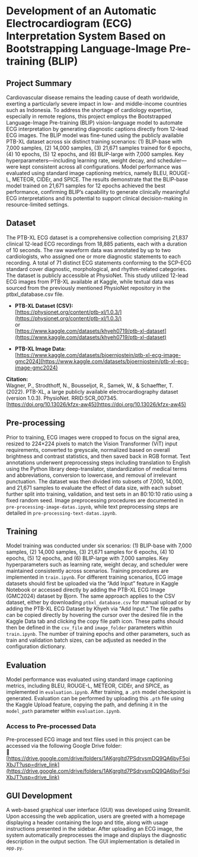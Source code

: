 # Development of an Automatic Electrocardiogram (ECG) Interpretation System Based on Bootstrapping Language-Image Pre-training (BLIP)

## Project Summary

Cardiovascular disease remains the leading cause of death worldwide, exerting a particularly severe impact in low- and middle-income countries such as Indonesia. To address the shortage of cardiology expertise, especially in remote regions, this project employs the Bootstrapped Language-Image Pre-training (BLIP) vision-language model to automate ECG interpretation by generating diagnostic captions directly from 12-lead ECG images. The BLIP model was fine-tuned using the publicly available PTB-XL dataset across six distinct training scenarios: (1) BLIP-base with 7,000 samples, (2) 14,000 samples, (3) 21,671 samples trained for 6 epochs, (4) 10 epochs, (5) 12 epochs, and (6) BLIP-large with 7,000 samples. Key hyperparameters—including learning rate, weight decay, and scheduler—were kept consistent across all configurations. Model performance was evaluated using standard image captioning metrics, namely BLEU, ROUGE-L, METEOR, CIDEr, and SPICE. The results demonstrate that the BLIP-base model trained on 21,671 samples for 12 epochs achieved the best performance, confirming BLIP’s capability to generate clinically meaningful ECG interpretations and its potential to support clinical decision-making in resource-limited settings.

## Dataset

The PTB-XL ECG dataset is a comprehensive collection comprising 21,837 clinical 12-lead ECG recordings from 18,885 patients, each with a duration of 10 seconds. The raw waveform data was annotated by up to two cardiologists, who assigned one or more diagnostic statements to each recording. A total of 71 distinct ECG statements conforming to the SCP-ECG standard cover diagnostic, morphological, and rhythm-related categories. The dataset is publicly accessible at PhysioNet. This study utilized 12-lead ECG images from PTB-XL available at Kaggle, while textual data was sourced from the previously mentioned PhysioNet repository in the ptbxl_database.csv file.

- **PTB-XL Dataset (CSV):**  
  [https://physionet.org/content/ptb-xl/1.0.3/](https://physionet.org/content/ptb-xl/1.0.3/)  
  or  
  [https://www.kaggle.com/datasets/khyeh0719/ptb-xl-dataset](https://www.kaggle.com/datasets/khyeh0719/ptb-xl-dataset)

- **PTB-XL Image Data:**  
  [https://www.kaggle.com/datasets/bjoernjostein/ptb-xl-ecg-image-gmc2024](https://www.kaggle.com/datasets/bjoernjostein/ptb-xl-ecg-image-gmc2024)

**Citation:**  
Wagner, P., Strodthoff, N., Bousseljot, R., Samek, W., & Schaeffter, T. (2022). PTB-XL, a large publicly available electrocardiography dataset (version 1.0.3). PhysioNet. RRID:SCR_007345.  
[https://doi.org/10.13026/kfzx-aw45](https://doi.org/10.13026/kfzx-aw45)

## Pre-processing

Prior to training, ECG images were cropped to focus on the signal area, resized to 224×224 pixels to match the Vision Transformer (ViT) input requirements, converted to greyscale, normalized based on overall brightness and contrast statistics, and then saved back in RGB format. Text annotations underwent preprocessing steps including translation to English using the Python library deep-translator, standardization of medical terms and abbreviations, conversion to lowercase, and removal of irrelevant punctuation. The dataset was then divided into subsets of 7,000, 14,000, and 21,671 samples to evaluate the effect of data size, with each subset further split into training, validation, and test sets in an 80:10:10 ratio using a fixed random seed. Image preprocessing procedures are documented in `pre-processing-image-datas.ipynb`, while text preprocessing steps are detailed in `pre-processing-text-datas.ipynb`.

## Training

Model training was conducted under six scenarios: (1) BLIP-base with 7,000 samples, (2) 14,000 samples, (3) 21,671 samples for 6 epochs, (4) 10 epochs, (5) 12 epochs, and (6) BLIP-large with 7,000 samples. Key hyperparameters such as learning rate, weight decay, and scheduler were maintained consistently across scenarios. Training procedures are implemented in `train.ipynb`. For different training scenarios, ECG image datasets should first be uploaded via the “Add Input” feature in Kaggle Notebook or accessed directly by adding the PTB-XL ECG Image (GMC2024) dataset by Bjorn. The same approach applies to the CSV dataset, either by downloading `ptbxl_database.csv` for manual upload or by adding the PTB-XL ECG Dataset by Khyeh via “Add Input.” The file paths can be copied directly by hovering the cursor over the desired file in the Kaggle Data tab and clicking the copy file path icon. These paths should then be defined in the `csv_file` and `image_folder` parameters within `train.ipynb`. The number of training epochs and other parameters, such as train and validation batch sizes, can be adjusted as needed in the configuration dictionary.

## Evaluation

Model performance was evaluated using standard image captioning metrics, including BLEU, ROUGE-L, METEOR, CIDEr, and SPICE, as implemented in `evaluation.ipynb`. After training, a `.pth` model checkpoint is generated. Evaluation can be performed by uploading this `.pth` file using the Kaggle Upload feature, copying the path, and defining it in the `model_path` parameter within `evaluation.ipynb`.

### Access to Pre-processed Data

Pre-processed ECG image and text files used in this project can be accessed via the following Google Drive folder:  
🔗 [https://drive.google.com/drive/folders/1AKgrgltd7PSdrvsmDQ9QA6byF5oiXbJT?usp=drive_link](https://drive.google.com/drive/folders/1AKgrgltd7PSdrvsmDQ9QA6byF5oiXbJT?usp=drive_link)

## GUI Development

A web-based graphical user interface (GUI) was developed using Streamlit. Upon accessing the web application, users are greeted with a homepage displaying a header containing the logo and title, along with usage instructions presented in the sidebar. After uploading an ECG image, the system automatically preprocesses the image and displays the diagnostic description in the output section. The GUI implementation is detailed in `app.py`.
